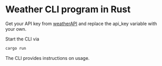 # Weather CLI program in Rust

Get your API key from [weatherAPI](https://www.weatherapi.com) and replace the api_key variable with your own.

Start the CLI via
```bash
cargo run
```

The CLI provides instructions on usage.